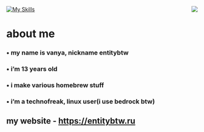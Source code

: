 [![My Skills](https://skillicons.dev/icons?i=py,html,css,linux,ps,ae,lua)](https://entitybtw.ru)
<img src="https://github-readme-stats.vercel.app/api?username=entitybtw&show_icons=true&theme=merko&hide_border=true&custom_title=entitybtw%27s%20github%20stats" align="right" />
# about me
### • my name is vanya, nickname entitybtw

### • i’m 13 years old

### • i make various homebrew stuff

### • i’m a technofreak, linux user(i use bedrock btw)

## my website - https://entitybtw.ru
